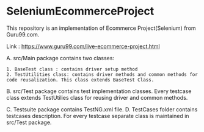 # SeleniumEcommerceProject

This repository is an implementation of Ecommerce Project(Selenium) from Guru99.com.

Link : https://www.guru99.com/live-ecommerce-project.html

A.  src/Main package contains two classes:

    1. BaseTest class : contains driver setup method
    2. TestUtilities class: contains driver methods and common methods for code reusalization. This class extends BaseTest Class.

B.  src/Test package contains test implementation classes.
    Every testcase class extends TestUtilies class for reusing driver and common methods.

C.  Testsuite package contains TestNG.xml file.
D.  TestCases folder contains testcases description. For every testcase separate class is maintained in src/Test package.
